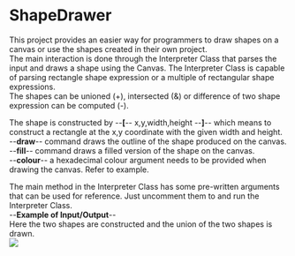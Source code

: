 # ShapeDrawer

This project provides an easier way for programmers to draw shapes on a canvas or use the shapes created in their own project.  
The main interaction is done through the Interpreter Class that parses the input and draws a shape using the Canvas.
The Interpreter Class is capable of parsing rectangle shape expression or a multiple of rectangular shape expressions.  
The shapes can be unioned (+), intersected (&) or difference of two shape expression can be computed (-).    

The shape is constructed by --**[**-- x,y,width,height --**]**-- which means to construct a rectangle at the x,y coordinate with the given width and height.  
--**draw**-- command draws the outline of the shape produced on the canvas.  
--**fill**-- command draws a filled version of the shape on the canvas.  
--**colour**-- a hexadecimal colour argument needs to be provided when drawing the canvas. Refer to example.  
  
  The main method in the Interpreter Class has some pre-written arguments that can be used for reference. Just uncomment them to and run the Interpreter Class.  
--**Example of Input/Output**--  
Here the two shapes are constructed and the union of the two shapes is drawn.  
![](http://gdurl.com/VR0M)  
